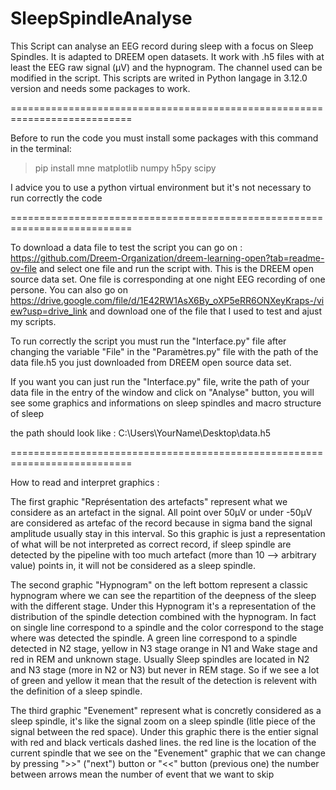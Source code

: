 # SleepSpindleAnalyse
This Script can analyse an EEG record during sleep with a focus on Sleep Spindles. It is adapted to DREEM open datasets. It work with .h5 files with at least the EEG raw signal (µV) and the hypnogram. The channel used can be modified in the script. This scripts are writed in Python langage in 3.12.0 version and needs some packages to work.

===========================================================================

Before to run the code you must install some packages with this command in the terminal:

>pip install mne matplotlib numpy h5py scipy

I advice you to use a python virtual environment but it's not necessary to run correctly the code

===========================================================================

To download a data file to test the script you can go on : https://github.com/Dreem-Organization/dreem-learning-open?tab=readme-ov-file and select one file and run the script with. This is the DREEM open source data set. One file is corresponding at one night EEG recording of one persone. You can also go on https://drive.google.com/file/d/1E42RW1AsX6By_oXP5eRR6ONXeyKraps-/view?usp=drive_link and download one of the file that I used to test and ajust my scripts.

To run correctly the script you must run the "Interface.py" file after changing the variable "File" in the "Paramètres.py" file with the path of the data file.h5 you just downloaded from DREEM open source data set.

If you want you can just run the "Interface.py" file, write the path of your data file in the entry of the window and click on "Analyse" button, you will see some graphics and informations on sleep spindles and macro structure of sleep

the path should look like : C:\Users\YourName\Desktop\data.h5

===========================================================================

How to read and interpret graphics : 

The first graphic "Représentation des artefacts" represent what we considere as an artefact in the signal. All point over 50µV or under -50µV are considered as artefac of the record because in sigma band the signal amplitude usually stay in this interval. So this graphic is just a representation of what will be not interpreted as correct record, if sleep spindle are detected by the pipeline with too much artefact (more than 10 --> arbitrary value) points in, it will not be considered as a sleep spindle.

The second graphic "Hypnogram" on the left bottom represent a classic hypnogram where we can see the repartition of the deepness of the sleep with the different stage. Under this Hypnogram it's a representation of the distribution of the spindle detection combined with the hypnogram. In fact on single line correspond to a spindle and the color correspond to the stage where was detected the spindle. A green line correspond to a spindle detected in N2 stage, yellow in N3 stage orange in N1 and Wake stage and red in REM and unknown stage. Usually Sleep spindles are located in N2 and N3 stage (more in N2 or N3) but never in REM stage. So if we see a lot of green and yellow it mean that the result of the detection is relevent with the definition of a sleep spindle.

The third graphic "Evenement" represent what is concretly considered as a sleep spindle, it's like the signal zoom on a sleep spindle (litle piece of the signal between the red space). Under this graphic there is the entier signal with red and black verticals dashed lines. the red line is the location of the current spindle that we see on the "Evenement" graphic that we can change by pressing ">>" ("next") button or "<<" button (previous one) the number between arrows mean the number of event that we want to skip 






